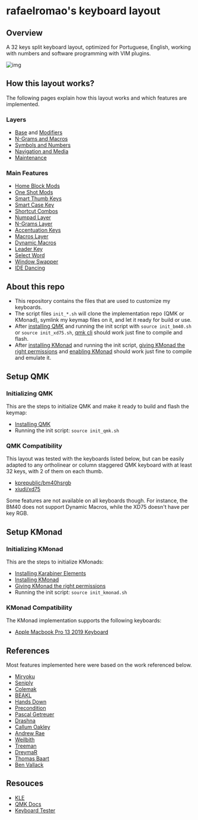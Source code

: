 # rafaelromao's keyboard layout
 
## Overview

A 32 keys split keyboard layout, optimized for Portuguese, English, working with numbers and software programming with VIM plugins.

![img](https://i.imgur.com/wiIKmzs.png)

## How this layout works?

The following pages explain how this layout works and which features are implemented.

### Layers

- [Base](docs/base.md) and [Modifiers](docs/modifiers.md)
- [N-Grams and Macros](docs/macros.md)
- [Symbols and Numbers](docs/symbols.md)
- [Navigation and Media](docs/navigation.md)
- [Maintenance](docs/maintenance.md)

### Main Features

- [Home Block Mods](docs/modifiers.md#home-block-modifiers)
- [One Shot Mods](docs/modifiers.md#one-shot-modifiers)
- [Smart Thumb Keys](docs/base.md#smart-thumb-keys)
- [Smart Case Key](docs/modifiers.md#smart-case-key)
- [Shortcut Combos](docs/base.md#base-layer-combos)
- [Numpad Layer](docs/symbols.md#numpad)
- [N-Grams Layer](docs/macros.md)
- [Accentuation Keys](docs/macros.md#n-grams-and-accents)
- [Macros Layer](docs/macros.md)
- [Dynamic Macros](docs/macros.md#dynamic-macros)
- [Leader Key](docs/macros.md#leader-key)
- [Select Word](docs/macros.md#select-word)
- [Window Swapper](docs/macros.md#window-swapper)
- [IDE Dancing](docs/macros.md#ide-dancing)

## About this repo

- This repository contains the files that are used to customize my keyboards.
- The script files `init_*.sh` will clone the implementation repo (QMK or KMonad), symlink my keymap files on it, and let it ready for build or use.
- After [installing QMK](https://docs.qmk.fm/#/newbs_getting_started) and running the init script with `source init_bm40.sh` or `source init_xd75.sh`, [qmk cli](https://docs.qmk.fm/#/cli) should work just fine to compile and flash.
- After [installing KMonad](https://github.com/kmonad/kmonad/blob/master/doc/installation.md#installing-kmonad) and running the init script, [giving KMonad the right permissions](https://github.com/kmonad/kmonad/blob/master/doc/installation.md#giving-kmonad-additional-permissions) and [enabling KMonad]() should work just fine to compile and emulate it.

## Setup QMK

### Initializing QMK

This are the steps to initialize QMK and make it ready to build and flash the keymap:
- [Installing QMK](https://docs.qmk.fm/#/newbs_getting_started)
- Running the init script: `source init_qmk.sh`

### QMK Compatibility

This layout was tested with the keyboards listed below, but can be easily adapted to any ortholinear or column staggered QMK keyboard with at least 32 keys, with 2 of them on each thumb.

- [kprepublic/bm40hsrgb](src/qmk/keyboards/kprepublic/bm40hsrgb/keymaps/rafaelromao/readme.md)
- [xiudi/xd75](src/qmk/keyboards/xiudi/xd75/keymaps/rafaelromao/readme.md)

Some features are not available on all keyboards though. For instance, the BM40 does not support Dynamic Macros, while the XD75 doesn't have per key RGB.

## Setup KMonad

### Initializing KMonad

This are the steps to initialize KMonads:
- [Installing Karabiner Elements](https://karabiner-elements.pqrs.org/)
- [Installing KMonad](https://github.com/kmonad/kmonad/blob/master/doc/installation.md#installing-kmonad)
- [Giving KMonad the right permissions](https://github.com/kmonad/kmonad/blob/master/doc/installation.md#giving-kmonad-additional-permissions)
- Running the init script: `source init_kmonad.sh`

### KMonad Compatibility

The KMonad implementation supports the following keyboards:
- [Apple Macbook Pro 13 2019 Keyboard](src/kmonad/keymap/user/rafaelromao/apple.kbd)

## References

Most features implemented here were based on the work referenced below.

- [Miryoku](https://github.com/manna-harbour/miryoku)
- [Seniply](https://stevep99.github.io/seniply)
- [Colemak](https://colemak.org)
- [BEAKL](https://ieants.cc/beakl)
- [Hands Down](https://sites.google.com/alanreiser.com/handsdown/home)
- [Precondition](https://github.com/precondition/dactyl-manuform-keymap)
- [Pascal Getreuer](https://github.com/getreuer/qmk-keymap)
- [Drashna](https://github.com/qmk/qmk_firmware/tree/master/users/drashna)
- [Callum Oakley](https://github.com/callum-oakley/qmk_firmware/tree/master/users/callum)
- [Andrew Rae](https://github.com/andrewjrae/kyria-keymap)
- [Weilbith](https://github.com/weilbith/keyboard_firmware)
- [Treeman](https://github.com/treeman/qmk_firmware/tree/master/keyboards/ferris/keymaps/treeman)
- [DreymaR](https://dreymar.colemak.org)
- [Thomas Baart](https://thomasbaart.nl/category/mechanical-keyboards/firmware/qmk)
- [Ben Vallack](https://youtube.com/c/BenVallack)

## Resouces

- [KLE](http://www.keyboard-layout-editor.com/#/gists/1a36101d96c804188d2d104ab5296739)
- [QMK Docs](https://docs.qmk.fm)
- [Keyboard Tester](https://config.qmk.fm/#/test)
